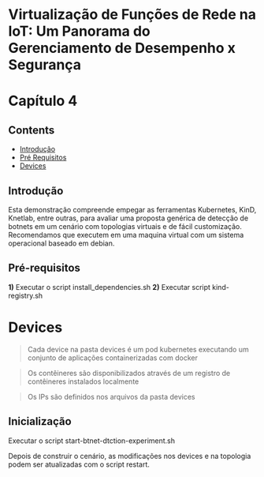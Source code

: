 # Virtualização de Funções de Rede na IoT: Um Panorama do Gerenciamento de Desempenho x Segurança
# Capítulo 4

## Contents
+ [Introdução](#introduction)
+ [Pré Requisitos](#req)
+ [Devices](#Devices)

<a name="introduction"></a>
## Introdução
Esta demonstração compreende empegar as ferramentas Kubernetes, KinD, Knetlab, entre outras, para avaliar uma proposta genérica de detecção de botnets em um cenário com topologias virtuais e de fácil customização. 
Recomendamos que executem em uma maquina virtual com um sistema operacional baseado em debian.



<a name="req"></a>
## Pré-requisitos

**1)** Executar o script install_dependencies.sh
**2)** Executar script kind-registry.sh


<a name="Devices"></a>
# Devices

> Cada device na pasta devices é um pod kubernetes executando um conjunto de aplicações containerizadas com docker

> Os contêineres são disponibilizados através de um registro de contêineres instalados localmente  
 
> Os IPs são definidos nos arquivos da pasta devices

<a name="iniciar"></a>
## Inicialização

Executar o script start-btnet-dtction-experiment.sh

Depois de construir o cenário, as modificações nos devices e na topologia podem ser atualizadas com o script restart. 
